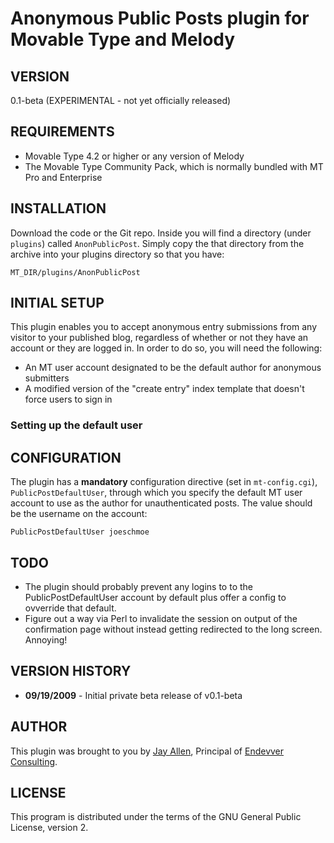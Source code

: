 # Anonymous Public Posts plugin for Movable Type and Melody #

## VERSION ##

0.1-beta (EXPERIMENTAL - not yet officially released)

## REQUIREMENTS ##

* Movable Type 4.2 or higher or any version of Melody
* The Movable Type Community Pack, which is normally bundled with MT Pro and Enterprise

## INSTALLATION ##

Download the code or the Git repo. Inside you will find a directory (under `plugins`) called `AnonPublicPost`. Simply copy the that directory from the archive into your plugins directory so that you have:

    MT_DIR/plugins/AnonPublicPost

## INITIAL SETUP ##

This plugin enables you to accept anonymous entry submissions from any visitor to your published blog, regardless of whether or not they have an account or they are logged in.  In order to do so, you will need the following:

* An MT user account designated to be the default author for anonymous submitters
* A modified version of the "create entry" index template that doesn't force users to sign in

### Setting up the default user ###


## CONFIGURATION ##

The plugin has a **mandatory** configuration directive (set in `mt-config.cgi`), `PublicPostDefaultUser`, through which you  specify the default MT user account to use as the author for unauthenticated posts.  The value should be the username on the account:

    PublicPostDefaultUser joeschmoe

## TODO ##

* The plugin should probably prevent any logins to to the PublicPostDefaultUser account by default plus offer a config to ovverride that default.
* Figure out a way via Perl to invalidate the session on output of the confirmation page without instead getting redirected to the long screen.  Annoying!

## VERSION HISTORY ##

* **09/19/2009** - Initial private beta release of v0.1-beta

## AUTHOR ##

This plugin was brought to you by [Jay Allen][], Principal of [Endevver Consulting][].

## LICENSE ##

This program is distributed under the terms of the GNU General Public License, version 2.

[Movable Type]: http://movabletype.org
[Melody]: http://openmelody.org
[Jay Allen]: http://jayallen.org
[Endevver Consulting]: http://endevver.com
